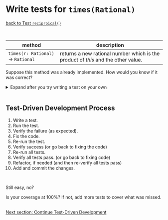 # Write tests for `times(Rational)`
[back to Test `reciproical()`](test_reciprocal.md)

<br/>

| method | description |
| ------ | ----------- |
| `times(r: Rational)` &rarr; `Rational` | returns a new rational number which is the product of *this* and the other value. |

Suppose this method was already implemented. How would you know if it was correct?


<details>
  <summary>Expand after you try writing a test on your own</summary>

1. Given that I have created `Rational`s *p* = 2/3 and *q* = 5/7
1. When I compute the *p* times *q*
1. Then the result should be 10/21

In `RationalTest.java`, add the following test in its own function:

```java
Rational p = new Rational(2, 3);
Rational q = new Rational(5, 7);
Rational result = p.times(q);
assertThat("2 * 5 = 10", result.numerator(), is(10));
assertThat("3 * 7 = 21", result.denominator(), is(21));
```

</details>

<br/>

## Test-Driven Development Process

1. Write a test.
1. Run the test.
1. Verify the failure (as expected).
1. Fix the code.
1. Re-run the test.
1. Verify success (or go back to fixing the code)
1. Re-run all tests.
1. Verify all tests pass. (or go back to fixing code)
1. Refactor, if needed (and then re-verify all tests pass)
1. Add and commit the changes.

<br/>

Still easy, no?
<br/>

Is your coverage at 100%?  If not, add more tests to cover what was missed.
<br/>
<br/>

[Next section: Continue Test-Driven Development](the_rest_of_the_fing_tests.md)
